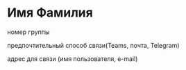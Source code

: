 # Имя Фамилия

номер группы

предпочтительный способ связи(Teams, почта, Telegram)

адрес для связи (имя пользователя, e-mail)